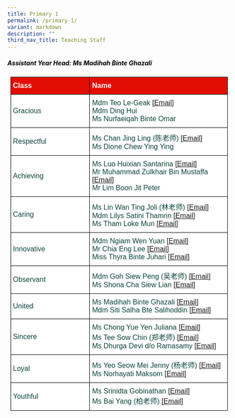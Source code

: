 ```yaml
---
title: Primary 1
permalink: /primary-1/
variant: markdown
description: ""
third_nav_title: Teaching Staff
---
```

<h5 style="color:#000000">Assistant Year Head: Ms Madihah Binte Ghazali</h5>
<style type="text/css">
.tg  {border-collapse:collapse;border-spacing:0;margin:0px auto;}
.tg td{border-color:black;border-style:solid;border-width:1px;font-family:Arial, sans-serif;font-size:16px;
  overflow:hidden;padding:10px 5px;word-break:normal;}
.tg th{border-color:black;border-style:solid;border-width:1px;font-family:Arial, sans-serif;font-size:16px;
  font-weight:normal;overflow:hidden;padding:10px 5px;word-break:normal;}
.tg .tg-yhj3{background-color:#FFF;color:#0C463A;text-align:left;vertical-align:middle}
.tg .tg-feqv{background-color:#E40D03;color:#666;font-weight:bold;text-align:left;vertical-align:middle}
.tg .tg-o5fr{background-color:#FFF;color:#FD6500;text-align:left;vertical-align:middle}
</style>

<table class="tg" style="undefined;table-layout: fixed; width: 491px">
<colgroup>
<col style="width: 200px">
<col style="width: 360px">
</colgroup>
<tbody>
 <tr>
<td class="tg-feqv"><span style="color:#FFFFFF;background-color:#E40D03">Class</span></td>
<td class="tg-feqv"><span style="color:#FFFFFF;background-color:#E40D03">Name</span></td>
</tr>
<tr>
<td class="tg-yhj3">Gracious</td>
<td class="tg-yhj3">Mdm Teo Le-Geak <a target="_blank" rel="noopener noreferrer nofollow" href="mailto:teo_le_geak@schools.gov.sg">[Email]</a><br>Mdm Ding Hui<br>Ms Nurfaeiqah Binte Omar</td>
</tr>
<tr>
<td class="tg-yhj3">Respectful</td>
<td class="tg-yhj3">Ms Chan Jing Ling (陈老师) <a target="_blank" rel="noopener noreferrer nofollow" href="mailto:chan_jing_ling@schools.gov.sg">[Email]</a><br>Ms Dione Chew Ying Ying</td>
</tr>
<tr>
<td class="tg-yhj3">Achieving</td>
<td class="tg-yhj3">Ms Luo Huixian Santarina <a target="_blank" rel="noopener noreferrer nofollow" href="mailto:luo_huixian_santarina@schools.gov.sg">[Email]</a><br>
Mr Muhammad Zulkhair Bin Mustaffa <a target="_blank" rel="noopener noreferrer nofollow" href="mailto:muhammad_zulkhair_mustaffa@schools.gov.sg">[Email]</a><br>Mr Lim Boon Jit Peter</td>
</tr>
<tr>
<td class="tg-yhj3">Caring</td>
<td class="tg-yhj3">Ms Lin Wan Ting Joli (林老师) <a target="_blank" rel="noopener noreferrer nofollow" href="mailto:lin_wanting_joli@schools.gov.sg">[Email]</a><br>
Mdm Lilys Satini Thamrin <a target="_blank" rel="noopener noreferrer nofollow" href="mailto:lilys_satini_thamrin@schools.gov.sg">[Email]</a><br>Ms Tham Loke Mun <a target="_blank" rel="noopener noreferrer nofollow" href="mailto:tham_loke_mun_a@schools.gov.sg">[Email]</a></td>
</tr>
<tr>
<td class="tg-yhj3">Innovative</td>
<td class="tg-yhj3">Mdm Ngiam Wen Yuan <a target="_blank" rel="noopener noreferrer nofollow" href="mailto:ngiam_wen_yuan@schools.gov.sg">[Email]</a><br>Mr Chia Eng Lee <a target="_blank" rel="noopener noreferrer nofollow" href="mailto:chia_eng_lee_a@schools.gov.sg">[Email]</a><br>Miss Thyra Binte Juhari <a target="_blank" rel="noopener noreferrer nofollow" href="mailto:thyra_juhari@schools.gov.sg">[Email]</a></td>
</tr>
<tr>
<td class="tg-yhj3">Observant</td>
<td class="tg-yhj3">Mdm Goh Siew Peng (吴老师) <a target="_blank" rel="noopener noreferrer nofollow" href="mailto:goh_siew_peng@schools.gov.sg">[Email]</a><br>Ms Shona Cha Siew Lian <a target="_blank" rel="noopener noreferrer nofollow" href="mailto:shona_cha_siew_lian@schools.gov.sg">[Email]</a></td>
</tr>
<tr>
<td class="tg-yhj3">United</td>
<td class="tg-yhj3">Ms Madihah Binte Ghazali <a target="_blank" rel="noopener noreferrer nofollow" href="mailto:madihah_ghazali@schools.gov.sg">[Email]</a><br>Mdm Siti Salha Bte Salihoddin <a target="_blank" rel="noopener noreferrer nofollow" href="mailto:siti_salha_salihoddin@schools.gov.sg">[Email]</a></td>
</tr>
<tr>
<td class="tg-yhj3">Sincere</td>
<td class="tg-yhj3">Ms Chong Yue Yen Juliana <a target="_blank" rel="noopener noreferrer nofollow" href="mailto:chong_yue_yen@schools.gov.sg">[Email]</a><br>Ms Tee Sow Chin (郑老师) <a target="_blank" rel="noopener noreferrer nofollow" href="mailto:tee_sow_chin@schools.gov.sg">[Email]</a><br>Ms Dhurga Devi d/o Ramasamy <a target="_blank" rel="noopener noreferrer nofollow" href="mailto:dhurga_devi_ramasamy@schools.gov.sg">[Email]</a></td>
</tr>
<tr>
<td class="tg-yhj3">Loyal</td>
<td class="tg-yhj3">Ms Yeo Seow Mei Jenny (杨老师) <a target="_blank" rel="noopener noreferrer nofollow" href="mailto:jenny_yeo_seow_mei@schools.gov.sg">[Email]</a><br>Ms Norhayati Maksom <a target="_blank" rel="noopener noreferrer nofollow" href="mailto:norhayati_maksom@schools.gov.sg">[Email]</a></td>
</tr>
<tr>
<td class="tg-yhj3">Youthful</td>
<td class="tg-yhj3">Ms Srinidta Gobinathan <a target="_blank" rel="noopener noreferrer nofollow" href="mailto:srinidta_gobinathan@schools.gov.sg">[Email]</a><br>Ms Bai Yang (柏老师) <a target="_blank" rel="noopener noreferrer nofollow" href="mailto:bai_yang@moe.edu.sg">[Email]</a></td>
</tr>

</tbody>
</table>